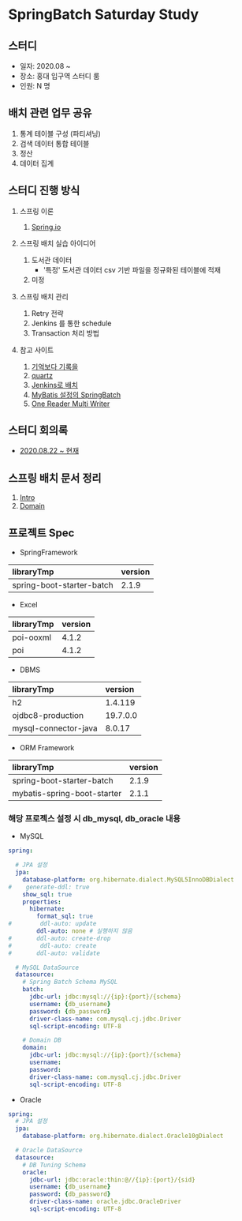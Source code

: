 # SpringBatch Saturday Study

## 스터디
- 일자: 2020.08 ~
- 장소: 홍대 입구역 스터디 룸
- 인원: N 명

## 배치 관련 업무 공유
1. 통계 테이블 구성 (파티셔닝)
2. 검색 데이터 통합 테이블
3. 정산
4. 데이터 집계

## 스터디 진행 방식
1. 스프링 이론
    1) [Spring.io](https://docs.spring.io/spring-batch/docs/current/reference/html/index.html)

2. 스프링 배치 실습 아이디어
    1) 도서관 데이터
        - '특정' 도서관 데이터 csv 기반 파일을 정규화된 테이블에 적재
    2) 미정

3. 스프링 배치 관리
    1) Retry 전략
    2) Jenkins 를 통한 schedule
    3) Transaction 처리 방법

4. 참고 사이트
    1) [기억보다 기록을](https://jojoldu.tistory.com/category/Spring%20Batch)
    2) [quartz](https://blog.kingbbode.com/posts/spring-batch-quartz)
    3) [Jenkins로 배치](https://jojoldu.tistory.com/313)
    4) [MyBatis 설정의 SpringBatch](http://mybatis.org/spring/ko/batch.html)
    5) [One Reader Multi Writer](https://www.javaer101.com/ko/article/5094462.html)
## 스터디 회의록
- [2020.08.22 ~ 현재](docs/README.md)

## 스프링 배치 문서 정리
1. [Intro](docs/batch/1.introduction.md)
2. [Domain](docs/batch/2.BatchDomain.md)

## 프로젝트 Spec
- SpringFramework

|libraryTmp|version|
|:-----|:-----|
|spring-boot-starter-batch|2.1.9|

- Excel

|libraryTmp|version|
|:-----|:-----|
|poi-ooxml|4.1.2|
|poi|4.1.2|

- DBMS

|libraryTmp|version|
|:-----|:-----|
|h2|1.4.119|
|ojdbc8-production|19.7.0.0|
|mysql-connector-java|8.0.17|

- ORM Framework

|libraryTmp|version|
|:-----|:-----|
|spring-boot-starter-batch|2.1.9|
|mybatis-spring-boot-starter|2.1.1|

### 해당 프로젝스 설정 시 db_mysql, db_oracle 내용
- MySQL
```yaml
spring:

  # JPA 설정
  jpa:
    database-platform: org.hibernate.dialect.MySQL5InnoDBDialect
#    generate-ddl: true
    show_sql: true
    properties:
      hibernate:
        format_sql: true
#        ddl-auto: update
        ddl-auto: none # 실행하지 않음
#       ddl-auto: create-drop
#        ddl-auto: create
#       ddl-auto: validate

  # MySQL DataSource
  datasource:
    # Spring Batch Schema MySQL
    batch:
      jdbc-url: jdbc:mysql://{ip}:{port}/{schema}
      username: {db_username}
      password: {db_password}
      driver-class-name: com.mysql.cj.jdbc.Driver
      sql-script-encoding: UTF-8

    # Domain DB
    domain:
      jdbc-url: jdbc:mysql://{ip}:{port}/{schema}
      username: 
      password: 
      driver-class-name: com.mysql.cj.jdbc.Driver
      sql-script-encoding: UTF-8
```

- Oracle
```yaml
spring:
  # JPA 설정
  jpa:
    database-platform: org.hibernate.dialect.Oracle10gDialect

  # Oracle DataSource
  datasource:
    # DB Tuning Schema
    oracle:
      jdbc-url: jdbc:oracle:thin:@//{ip}:{port}/{sid}
      username: {db_username}
      password: {db_password}
      driver-class-name: oracle.jdbc.OracleDriver
      sql-script-encoding: UTF-8

```
